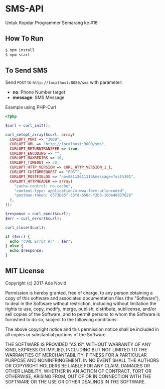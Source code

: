 # SMS-API
Untuk Kopdar Programmer Semarang ke #16

## How To Run
```bash
$ npm install
$ npm start
```
## To Send SMS
Send `POST` to `http://localhost:8080/sms` with parameter:
+ **no**: Phone Number target
+ **message**: SMS Message

Example using PHP-Curl
```php
<?php

$curl = curl_init();

curl_setopt_array($curl, array(
  CURLOPT_PORT => "3000",
  CURLOPT_URL => "http://localhost:3000/sms",
  CURLOPT_RETURNTRANSFER => true,
  CURLOPT_ENCODING => "",
  CURLOPT_MAXREDIRS => 10,
  CURLOPT_TIMEOUT => 30,
  CURLOPT_HTTP_VERSION => CURL_HTTP_VERSION_1_1,
  CURLOPT_CUSTOMREQUEST => "POST",
  CURLOPT_POSTFIELDS => "no=08112611116&message=Test%201",
  CURLOPT_HTTPHEADER => array(
    "cache-control: no-cache",
    "content-type: application/x-www-form-urlencoded",
    "postman-token: d373b85f-33fd-650d-f2b3-10de48837826"
  ),
));

$response = curl_exec($curl);
$err = curl_error($curl);

curl_close($curl);

if ($err) {
  echo "cURL Error #:" . $err;
} else {
  echo $response;
}
```

## MIT License
Copyright (c) 2017 Ade Novid

Permission is hereby granted, free of charge, to any person obtaining a copy
of this software and associated documentation files (the "Software"), to deal
in the Software without restriction, including without limitation the rights
to use, copy, modify, merge, publish, distribute, sublicense, and/or sell
copies of the Software, and to permit persons to whom the Software is
furnished to do so, subject to the following conditions:

The above copyright notice and this permission notice shall be included in all
copies or substantial portions of the Software.

THE SOFTWARE IS PROVIDED "AS IS", WITHOUT WARRANTY OF ANY KIND, EXPRESS OR
IMPLIED, INCLUDING BUT NOT LIMITED TO THE WARRANTIES OF MERCHANTABILITY,
FITNESS FOR A PARTICULAR PURPOSE AND NONINFRINGEMENT. IN NO EVENT SHALL THE
AUTHORS OR COPYRIGHT HOLDERS BE LIABLE FOR ANY CLAIM, DAMAGES OR OTHER
LIABILITY, WHETHER IN AN ACTION OF CONTRACT, TORT OR OTHERWISE, ARISING FROM,
OUT OF OR IN CONNECTION WITH THE SOFTWARE OR THE USE OR OTHER DEALINGS IN THE
SOFTWARE.

